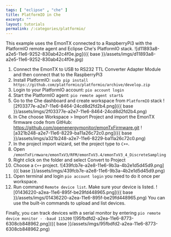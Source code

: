 ```yaml
---
tags: [ "eclipse" , "che" ]
title: PlatformIO in Che
excerpt: ""
layout: tutorials
permalink: /:categories/platformio/
---
```

This example uses the EmonTX connected to a RaspberryPi3 with the PlatformIO remote agent and Eclipse Che's PlatformIO stack.
![d11893a8-a2e5-11e6-9252-830ab42c4f0e.jpg]({{ base }}/assets/imgs/d11893a8-a2e5-11e6-9252-830ab42c4f0e.jpg)
1. Connect the EmonTX to USB to RS232 TTL Converter Adapter Module and then connect that to the RaspberryPi3
2. Install PlatformIO: ```sudo pip install https://github.com/platformio/platformio/archive/develop.zip```
3. Login to your PlatformIO account: ```pio account login```
4. Start the PlatformIO agent: ```pio remote agent start&```
5. Go to the Che dashboard and  create workspace from ```PlatformIO``` stack
![2f03377e-a2e7-11e6-8464-24cd8d2fd2b4.png]({{ base }}/assets/imgs/2f03377e-a2e7-11e6-8464-24cd8d2fd2b4.png)
6. In Che choose Workspace > Import Project and import the EmonTX firmware code from GitHub: https://github.com/openenergymonitor/emonTxFirmware.git
![a321b248-a2e7-11e6-8229-ba11a26c72c0.png]({{ base }}/assets/imgs/a321b248-a2e7-11e6-8229-ba11a26c72c0.png)
7. In the project import wizard, set the project type to ```C++```.
6. Open ```/emonTxFirmware/emonTxV3/RFM/emonTxV3.4/emonTxV3_4_DiscreteSampling```
7. Right click on the folder and select Convert to Project
8. Choose a ```C++``` project.
![439fcb7e-a2e8-11e6-9b3a-4b2e1d5d45d9.png]({{ base }}/assets/imgs/439fcb7e-a2e8-11e6-9b3a-4b2e1d5d45d9.png)
7. Open terminal and login ```pio account login``` you need to do it once per workspace.
8. Run command ```Remote device list```. Make sure your device is listed.
![01436220-a2ea-11e6-895f-be29fd448965.png]({{ base }}/assets/imgs/01436220-a2ea-11e6-895f-be29fd448965.png)
You can use the built-in commands to upload and list devices.

Finally, you can track devices with a serial monitor by entering ```pio remote device monitor - -baud 115200```
![95fbdfd2-a2ea-11e6-8773-6308cb848962.png]({{ base }}/assets/imgs/95fbdfd2-a2ea-11e6-8773-6308cb848962.png)
